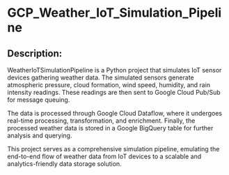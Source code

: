# GCP_Weather_IoT_Simulation_Pipeline

## Description:
WeatherIoTSimulationPipeline is a Python project that simulates IoT sensor devices gathering weather data. The simulated sensors generate atmospheric pressure, cloud formation, wind speed, humidity, and rain intensity readings. These readings are then sent to Google Cloud Pub/Sub for message queuing.

The data is processed through Google Cloud Dataflow, where it undergoes real-time processing, transformation, and enrichment. Finally, the processed weather data is stored in a Google BigQuery table for further analysis and querying.

This project serves as a comprehensive simulation pipeline, emulating the end-to-end flow of weather data from IoT devices to a scalable and analytics-friendly data storage solution.
